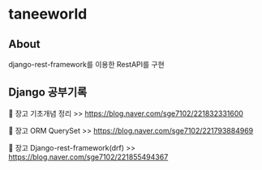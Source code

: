 # taneeworld


## About

django-rest-framework를 이용한 RestAPI를 구현


## Django 공부기록 

📗 장고 기초개념 정리 >> https://blog.naver.com/sge7102/221832331600

📗 장고 ORM QuerySet >> https://blog.naver.com/sge7102/221793884969

📗 장고 Django-rest-framework(drf) >> https://blog.naver.com/sge7102/221855494367



